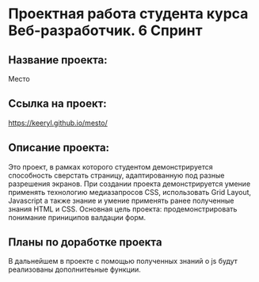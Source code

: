 
# Проектная работа студента курса Веб-разработчик. 6 Спринт

## Название проекта:

Место

## Ссылка на проект:

https://keeryl.github.io/mesto/

##  Описание проекта:

Это проект, в рамках которого студентом демонстрируется способность сверстать страницу, адаптированную под разные разрешения экранов. При создании проекта демонстрируется умение применять технологию медиазапросов CSS, использовать Grid Layout, Javascript а также знание и умение применять ранее полученные знания HTML и CSS. Основная цель проекта: продемонстрировать понимание приниципов валдации форм.

## Планы по доработке проекта

В дальнейшем в проекте с помощью полученных знаний о js будут реализованы дополнитеьные функции.
